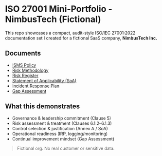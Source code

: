 # ISO 27001 Mini-Portfolio - NimbusTech (Fictional)

This repo showcases a compact, audit-style ISO/IEC 27001:2022 documentation set I created for a fictional SaaS company, **NimbusTech Inc.**

## Documents
- [ISMS Policy](https://github.com/GRCguy14/iso27001-mini-portfolio-nimbustech/blob/main/ISMS%20Policy-NimbusTech%20Inc..pdf)
- [Risk Methodology](https://github.com/GRCguy14/iso27001-mini-portfolio-nimbustech/blob/main/Risk%20Methodology-%20NimbusTech%20Inc..pdf)
- [Risk Register](https://github.com/GRCguy14/iso27001-mini-portfolio-nimbustech/blob/main/Risk%20Register-%20NimbusTech%20Inc.%20-%20Sheet1.pdf)
- [Statement of Applicability (SoA)](https://github.com/GRCguy14/iso27001-mini-portfolio-nimbustech/blob/main/SoA-%20NimbusTech%20Inc..pdf)
- [Incident Response Plan](https://github.com/GRCguy14/iso27001-mini-portfolio-nimbustech/blob/main/Incident%20Response%20Plan-%20NimbusTech%20Inc..pdf)
- [Gap Assessment]([Gap-Assessment.pdf](https://github.com/GRCguy14/iso27001-mini-portfolio-nimbustech/blob/main/Gap%20Assessment%20-%20NimbusTech%20Inc..pdf))

## What this demonstrates
- Governance & leadership commitment (Clause 5)
- Risk assessment & treatment (Clauses 6.1.2–6.1.3)
- Control selection & justification (Annex A / SoA)
- Operational readiness (IRP, logging/monitoring)
- Continual improvement mindset (Gap Assessment)

> Fictional org. No real customer or sensitive data.
